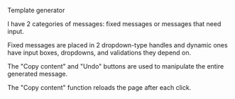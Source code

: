 Template generator

I have 2 categories of messages: fixed messages or messages that need input.

Fixed messages are placed in 2 dropdown-type handles and dynamic ones have input boxes, dropdowns, and validations they depend on.

The "Copy content" and "Undo" buttons are used to manipulate the entire generated message. 

The "Copy content" function reloads the page after each click.
